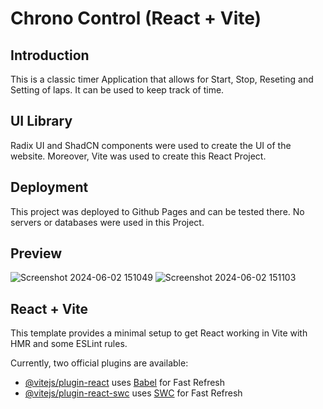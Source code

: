 # Chrono Control (React + Vite)

## Introduction

This is a classic timer Application that allows for Start, Stop, Reseting and Setting of laps. It can be used to keep track of time.

## UI Library

Radix UI and ShadCN components were used to create the UI of the website. Moreover, Vite was used to create this React Project.

## Deployment

This project was deployed to Github Pages and can be tested there. No servers or databases were used in this Project.

## Preview
![Screenshot 2024-06-02 151049](https://github.com/HasanYahya101/Chrono-Control-Vite/assets/118683092/d7185b24-b256-4c59-a121-0e24f606bc35)
![Screenshot 2024-06-02 151103](https://github.com/HasanYahya101/Chrono-Control-Vite/assets/118683092/65296cd0-9130-40f8-b87a-d2c77f9e594b)


## React + Vite

This template provides a minimal setup to get React working in Vite with HMR and some ESLint rules.

Currently, two official plugins are available:

- [@vitejs/plugin-react](https://github.com/vitejs/vite-plugin-react/blob/main/packages/plugin-react/README.md) uses [Babel](https://babeljs.io/) for Fast Refresh
- [@vitejs/plugin-react-swc](https://github.com/vitejs/vite-plugin-react-swc) uses [SWC](https://swc.rs/) for Fast Refresh
